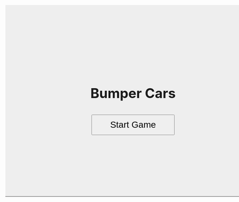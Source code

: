 

<html lang="en">
<head>
  <meta charset="UTF-8">
  <title>Bumper Cars Game</title>
  <style>
    canvas {
      border: 1px solid #333;
      background: #eee;
      display: block;
      margin: 20px auto;
    }
  </style>
</head>
<body>
    <div style="position:relative; width:800px; height:600px; margin:0 auto;">
        <canvas id="gameCanvas" width="800" height="600"></canvas>
        <div id="mainMenu" style="position:absolute;top:0;left:0;width:800px;height:600px;background:#eee;display:flex;flex-direction:column;align-items:center;justify-content:center;z-index:10;">
            <h1 style="font-size:3em;margin-bottom:1em;">Bumper Cars</h1>
            <button id="startBtn" style="font-size:2em;padding:0.5em 2em;">Start Game</button>
        </div>
    </div>
  <script type="module">
    import {player, pointAt, move} from './move.js';
    import {camera} from './camera.js';
    import {tiles, addTile} from './tile.js';
    import {checkOnscreen} from './screen.js';
    import {distance, updCollide} from './collide.js';
    const canvas = document.getElementById('gameCanvas');
    const ctx = canvas.getContext('2d');
    const mainMenu = document.getElementById('mainMenu');
    const startBtn = document.getElementById('startBtn');
    let gameStarted = false;
    startBtn.addEventListener('click', () => {
      mainMenu.style.display = 'none';
      gameStarted = true;
      update();
      spawnTiles(3);
    });
    //
    const keys = {};
    function keysDetection() {
        if (keys['w']) player.yv -= player.speed;
        if (keys['s']) player.yv += player.speed;
        if (keys['a']) player.xv -= player.speed;
        if (keys['d']) player.xv += player.speed;
    };
    function drawText() {
        ctx.font = '24px Arial';
        ctx.fillStyle = 'black';
        ctx.fillText('Health: ' + player.health, 20, 40);
        ctx.fillText('Coins: ' + player.coins, 20, 68);
    };
    function drawTiles(width,height) {
        for (let i = 0; i < tiles.length; i++) {
            const t = tiles[i];
            if (t.life === 0) {
                t.life += 0.1;
                if (t.life >= 100) {
                    tiles.splice(i,1);
                    i--;
                    continue;
                }
            }
            if (!checkOnscreen(t.x, t.y, width, height)) {
                tiles.splice(i,1);
                i--;
                continue;
            }
            if (t.type === 1) {
                if (updCollide(player,t,20)) {
                    player.health -= 15;
                    pointAt(t.x,t.y);
                    move(-1);
                }
                ctx.fillStyle = 'grey';
                ctx.fillRect((t.x-camera.x) + (canvas.width-10), (t.y-camera.y) + (canvas.height-10), 20, 20);
            } else if (t.type === 2) {
                if (updCollide(player,t,20)) {
                    console.log("collide")
                    player.health -= 15;
                    pointAt(t.x,t.y);
                    move(-1);
                }
                ctx.fillStyle = 'red';
                ctx.fillRect((t.x-camera.x) + (canvas.width/2)-10, (t.y-camera.y) + (canvas.height/2)-10, 20, 20);
            } else if (t.type === 3) {
                if (updCollide(player,t,20)) {
                    player.coins += 1;
                    tiles.splice(i,1);
                    i--;
                }
                ctx.fillStyle = 'yellow';
                ctx.fillRect((t.x-camera.x) + (canvas.width/2)-5, (t.y-camera.y) + (canvas.height/2)-5, 10, 10);
            }
        }
    };
    function wait(seconds) {
        return new Promise(resolve => setTimeout(resolve, seconds * 1000));
    };
    async function spawnTiles(waitTime) {
        while(true) {
            await wait(waitTime-(playTime/1000));
            console.log(Math.floor(playTime/1000))
            let rand = (Math.random()*2)-1;
            const temp = {
                x: Math.floor(rand*(canvas.width/2-10))+camera.x,
                y: Math.floor(rand*(canvas.height/2+10))+camera.y,
            };
            addTile(temp.x,temp.y,Math.floor((Math.random()+1)*2));
            console.log(tiles)
        }
    };
    var playTime = 0;
    function update() {
        ctx.clearRect(0,0,canvas.width,canvas.height);
        playTime += 0.1;
        drawTiles(canvas.width, canvas.height);
        keysDetection();
        player.xv *= 0.9;
        player.yv *= 0.9;
        player.x += player.xv;
        player.y += player.yv;
        ctx.fillStyle = 'blue';
        ctx.fillRect(player.x+(canvas.width/2)-12.5,player.y+(canvas.height/2)-12.5,25,25);
        drawText();
        requestAnimationFrame(update);
    };
    document.addEventListener('keydown', (e) => {
        keys[e.key.toLowerCase()] = true;
    });
    document.addEventListener('keyup', (e) => {
        keys[e.key.toLowerCase()] = false;
    });
    // Game does not start until Start Game is clicked
  </script>
</body>
</html>